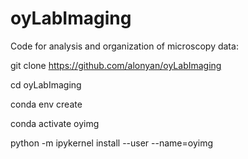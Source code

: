 # oyLabImaging
Code for analysis and organization of microscopy data:



git clone https://github.com/alonyan/oyLabImaging

cd oyLabImaging

conda env create 

conda activate oyimg

python -m ipykernel install --user --name=oyimg
